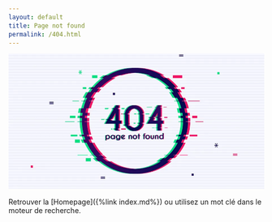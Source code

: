 ```yaml
---
layout: default
title: Page not found
permalink: /404.html
---
```


<!-- # Page not found -->

<div align="center">
<img src="/assets/images/404.webp" alt="" loading="lazy"/>
</div>


<!-- Désolé mais la page recherchée n'est pas disponible. -->

Retrouver la [Homepage]({%link index.md%}) ou utilisez un mot clé dans le moteur de recherche.